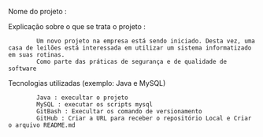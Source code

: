 Nome do projeto : 

            

Explicação sobre o que se trata o projeto : 

            Um novo projeto na empresa está sendo iniciado. Desta vez, uma casa de leilões está interessada em utilizar um sistema informatizado em suas rotinas. 
            Como parte das práticas de segurança e de qualidade de software

Tecnologias utilizadas (exemplo: Java e MySQL)

            Java : execultar o projeto
            MySQL : executar os scripts mysql 
            GitBash : Execultar os comando de versionamento
            GitHub : Criar a URL para receber o repositório Local e Criar o arquivo README.md
            

